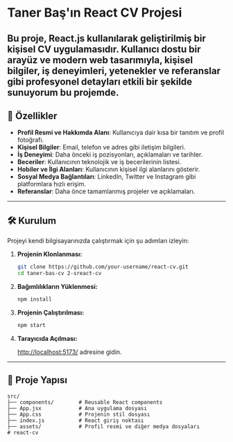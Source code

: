 # Taner Baş'ın React CV Projesi

Bu proje, **React.js** kullanılarak geliştirilmiş bir kişisel CV uygulamasıdır. Kullanıcı dostu bir arayüz ve modern web tasarımıyla, kişisel bilgiler, iş deneyimleri, yetenekler ve referanslar gibi profesyonel detayları etkili bir şekilde sunuyorum bu projemde.
---

## 🚀 Özellikler

* **Profil Resmi ve Hakkımda Alanı**: Kullanıcıya dair kısa bir tanıtım ve profil fotoğrafı.
* **Kişisel Bilgiler**: Email, telefon ve adres gibi iletişim bilgileri.
* **İş Deneyimi**: Daha önceki iş pozisyonları, açıklamaları ve tarihler.
* **Beceriler**: Kullanıcının teknolojik ve iş becerilerinin listesi.
* **Hobiler ve İlgi Alanları**: Kullanıcının kişisel ilgi alanlarını gösterir.
* **Sosyal Medya Bağlantıları**: LinkedIn, Twitter ve Instagram gibi platformlara hızlı erişim.
* **Referanslar**: Daha önce tamamlanmış projeler ve açıklamaları.

---

## 🛠️ Kurulum

Projeyi kendi bilgisayarınızda çalıştırmak için şu adımları izleyin:

1. **Projenin Klonlanması:**

    ```bash
    git clone https://github.com/your-username/react-cv.git
    cd taner-bas-cv 2-sreact-cv
    ```

2. **Bağımlılıkların Yüklenmesi:**

    ```bash
    npm install
    ```

3. **Projenin Çalıştırılması:**

    ```bash
    npm start
    ```

4. **Tarayıcıda Açılması:**

    [http://localhost:5173/](http://localhost:5173/) adresine gidin.

---

## 📂 Proje Yapısı

```plaintext
src/
├── components/        # Reusable React components
├── App.jsx            # Ana uygulama dosyası
├── App.css            # Projenin stil dosyası
├── index.js           # React giriş noktası
├── assets/            # Profil resmi ve diğer medya dosyaları
# react-cv
